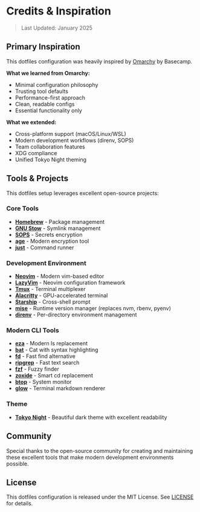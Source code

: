 # Credits & Inspiration

> Last Updated: January 2025

## Primary Inspiration

This dotfiles configuration was heavily inspired by [Omarchy](https://github.com/basecamp/omarchy) by Basecamp.

**What we learned from Omarchy:**
- Minimal configuration philosophy
- Trusting tool defaults
- Performance-first approach
- Clean, readable configs
- Essential functionality only

**What we extended:**
- Cross-platform support (macOS/Linux/WSL)
- Modern development workflows (direnv, SOPS)
- Team collaboration features
- XDG compliance
- Unified Tokyo Night theming

## Tools & Projects

This dotfiles setup leverages excellent open-source projects:

### Core Tools
- **[Homebrew](https://brew.sh/)** - Package management
- **[GNU Stow](https://www.gnu.org/software/stow/)** - Symlink management
- **[SOPS](https://github.com/mozilla/sops)** - Secrets encryption
- **[age](https://github.com/FiloSottile/age)** - Modern encryption tool
- **[just](https://github.com/casey/just)** - Command runner

### Development Environment
- **[Neovim](https://neovim.io/)** - Modern vim-based editor
- **[LazyVim](https://www.lazyvim.org/)** - Neovim configuration framework
- **[Tmux](https://github.com/tmux/tmux)** - Terminal multiplexer
- **[Alacritty](https://alacritty.org/)** - GPU-accelerated terminal
- **[Starship](https://starship.rs/)** - Cross-shell prompt
- **[mise](https://mise.jdx.dev/)** - Runtime version manager (replaces nvm, rbenv, pyenv)
- **[direnv](https://direnv.net/)** - Per-directory environment management

### Modern CLI Tools
- **[eza](https://github.com/eza-community/eza)** - Modern ls replacement
- **[bat](https://github.com/sharkdp/bat)** - Cat with syntax highlighting
- **[fd](https://github.com/sharkdp/fd)** - Fast find alternative
- **[ripgrep](https://github.com/BurntSushi/ripgrep)** - Fast text search
- **[fzf](https://github.com/junegunn/fzf)** - Fuzzy finder
- **[zoxide](https://github.com/ajeetdsouza/zoxide)** - Smart cd replacement
- **[btop](https://github.com/aristocratos/btop)** - System monitor
- **[glow](https://github.com/charmbracelet/glow)** - Terminal markdown renderer

### Theme
- **[Tokyo Night](https://github.com/enkia/tokyo-night-vscode-theme)** - Beautiful dark theme with excellent readability

## Community

Special thanks to the open-source community for creating and maintaining these excellent tools that make modern development environments possible.

## License

This dotfiles configuration is released under the MIT License. See [LICENSE](../LICENSE) for details.
